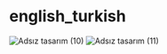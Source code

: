 # english_turkish

![Adsız tasarım (10)](https://user-images.githubusercontent.com/74486976/128869802-f88d77af-7ac6-4558-bba9-7c357396dfea.png)
![Adsız tasarım (11)](https://user-images.githubusercontent.com/74486976/128869806-798c1cd6-a0de-4c37-b65f-9b06e5bed28c.png)
